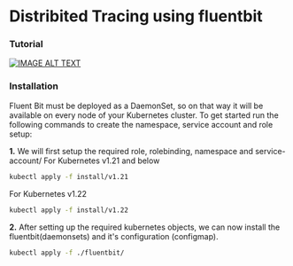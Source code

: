 # Distribited Tracing using fluentbit


### Tutorial
[![IMAGE ALT TEXT](http://img.youtube.com/vi/33VEu9Kqvno/0.jpg)](http://www.youtube.com/watch?v=33VEu9Kqvno "Logging in Kubernetes | Fluent Bit | Observability")

### Installation

Fluent Bit must be deployed as a DaemonSet, so on that way it will be available on every node of your Kubernetes cluster. To get started run the following commands to create the namespace, service account and role setup:


**1.** We will first setup the required role, rolebinding, namespace and service-account/
For Kubernetes v1.21 and below
```bash
kubectl apply -f install/v1.21
```
For Kubernetes v1.22
```bash
kubectl apply -f install/v1.22
```

**2.** After setting up the required kubernetes objects, we can now install the fluentbit(daemonsets) and it's configuration (configmap).
```bash
kubectl apply -f ./fluentbit/
```
